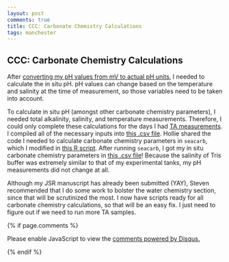 ```yaml
---
layout: post
comments: true
title: CCC: Carbonate Chemistry Calculations
tags: manchester
---
```


## CCC: Carbonate Chemistry Calculations

After [converting my pH values from mV to actual pH units](https://yaaminiv.github.io/pH-Unit-Conversion-and-Averaging/), I needed to calculate the in situ pH. pH values can change based on the temperature and salinity at the time of measurement, so those variables need to be taken into account.

To calculate in situ pH (amongst other carbonate chemistry parameters), I needed total alkalinity, salinity, and temperature measurements. Therefore, I could only complete these calculations for the days I had [TA measurements](https://yaaminiv.github.io/Averaging-Total-Alkalinity/). I compiled all of the necessary inputs into [this .csv file](https://github.com/RobertsLab/project-oyster-oa/blob/master/data/Manchester/Water-Chemistry-Data/2018-04-30-In-Situ-Variable-Calculations/2018-04-30-Seacarb-Inputs.csv). Hollie shared the code I needed to calculate carbonate chemistry parameters in `seacarb`, which I modified in [this R script](https://github.com/RobertsLab/project-oyster-oa/blob/master/data/Manchester/Water-Chemistry-Data/2018-04-30-In-Situ-Variable-Calculations/2018-04-30-In-Situ-pH-Calculations.R). After running `seacarb`, I got my in situ carbonate chemistry parameters in [this .csv file](https://github.com/RobertsLab/project-oyster-oa/blob/master/data/Manchester/Water-Chemistry-Data/2018-04-30-In-Situ-Variable-Calculations/2018-04-30-In-Situ-Carbonate-Chemistry-Parameters.csv)! Because the salinity of Tris buffer was extremely similar to that of my experimental tanks, my pH measurements did not change at all.

Although my JSR manuscript has already been submitted (YAY), Steven recommended that I do some work to bolster the water chemistry section, since that will be scrutinized the most. I now have scripts ready for all carbonate chemistry calculations, so that will be an easy fix. I just need to figure out if we need to run more TA samples.

{% if page.comments %}

<div id="disqus_thread"></div>
<script>

/**
*  RECOMMENDED CONFIGURATION VARIABLES: EDIT AND UNCOMMENT THE SECTION BELOW TO INSERT DYNAMIC VALUES FROM YOUR PLATFORM OR CMS.
*  LEARN WHY DEFINING THESE VARIABLES IS IMPORTANT: https://disqus.com/admin/universalcode/#configuration-variables*/
/*
var disqus_config = function () {
this.page.url = PAGE_URL;  // Replace PAGE_URL with your page's canonical URL variable
this.page.identifier = PAGE_IDENTIFIER; // Replace PAGE_IDENTIFIER with your page's unique identifier variable
};
*/
(function() { // DON'T EDIT BELOW THIS LINE
var d = document, s = d.createElement('script');
s.src = 'https://the-responsible-grad-student.disqus.com/embed.js';
s.setAttribute('data-timestamp', +new Date());
(d.head || d.body).appendChild(s);
})();
</script>
<noscript>Please enable JavaScript to view the <a href="https://disqus.com/?ref_noscript">comments powered by Disqus.</a></noscript>

{% endif %}

<script id="dsq-count-scr" src="//the-responsible-grad-student.disqus.com/count.js" async></script>
